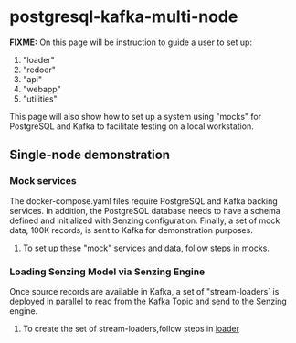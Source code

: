 # postgresql-kafka-multi-node

**FIXME:**
On this page will be instruction to guide a user to set up:

1. "loader"
1. "redoer"
1. "api"
1. "webapp"
1. "utilities"

This page will also show how to set up a system using "mocks" for PostgreSQL and Kafka
to facilitate testing on a local workstation.

## Single-node demonstration

### Mock services

The docker-compose.yaml files require PostgreSQL and Kafka backing services.
In addition, the PostgreSQL database needs to have a schema defined
and initialized with Senzing configuration.
Finally, a set of mock data, 100K records, is sent to Kafka for demonstration purposes.

1. To set up these "mock" services and data, follow steps in [mocks](mocks/).

### Loading Senzing Model via Senzing Engine

Once source records are available in Kafka,
a set of "stream-loaders` is deployed in parallel to
read from the Kafka Topic and send to the Senzing engine.

1. To create the set of stream-loaders,follow steps in [loader](loader/)
